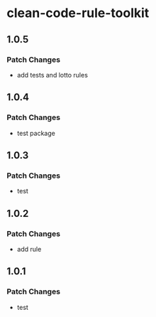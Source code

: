 # clean-code-rule-toolkit

## 1.0.5

### Patch Changes

- add tests and lotto rules

## 1.0.4

### Patch Changes

- test package

## 1.0.3

### Patch Changes

- test

## 1.0.2

### Patch Changes

- add rule

## 1.0.1

### Patch Changes

- test
